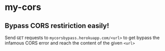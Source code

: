 # my-cors

## Bypass CORS restiriction easily!

Send `GET` requests to `mycorsbypass.herokuapp.com/<url>` to get bypass the infamous CORS error and reach the content of the given `<url>`
